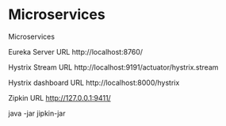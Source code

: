 # Microservices
Microservices

Eureka Server URL
http://localhost:8760/


Hystrix Stream URL
http://localhost:9191/actuator/hystrix.stream

Hystrix dashboard URL
http://localhost:8000/hystrix


Zipkin URL
http://127.0.0.1:9411/


java -jar jipkin-jar


